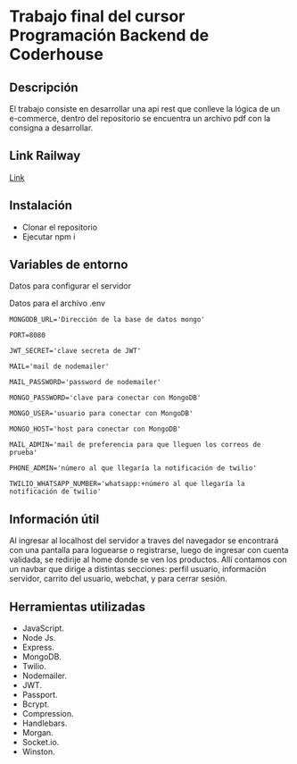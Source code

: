 # Trabajo final del cursor Programación Backend de Coderhouse

## Descripción

El trabajo consiste en desarrollar una api rest que conlleve la lógica de un e-commerce, dentro del repositorio se
encuentra un archivo pdf con la consigna a desarrollar.

## Link Railway
[Link]() 

## Instalación

- Clonar el repositorio
- Ejecutar npm i

## Variables de entorno

Datos para configurar el servidor

Datos para el archivo .env

    MONGODB_URL='Dirección de la base de datos mongo'

    PORT=8080

    JWT_SECRET='clave secreta de JWT'

    MAIL='mail de nodemailer'

    MAIL_PASSWORD='password de nodemailer'

    MONGO_PASSWORD='clave para conectar con MongoDB'

    MONGO_USER='usuario para conectar con MongoDB'

    MONGO_HOST='host para conectar con MongoDB'

    MAIL_ADMIN='mail de preferencia para que lleguen los correos de prueba'

    PHONE_ADMIN='número al que llegaría la notificación de twilio'

    TWILIO_WHATSAPP_NUMBER='whatsapp:+número al que llegaría la notificación de twilio'

## Información útil

Al ingresar al localhost del servidor a traves del navegador se encontrará con una pantalla para loguearse o registrarse, 
luego de ingresar con cuenta validada, se redirije al home donde se ven los productos.
Allí contamos con un navbar que dirige a distintas secciones: perfil usuario, información servidor, carrito del usuario, webchat, y para cerrar sesión.

## Herramientas utilizadas

- JavaScript.
- Node Js.
- Express.
- MongoDB.
- Twilio.
- Nodemailer.
- JWT.
- Passport.
- Bcrypt.
- Compression.
- Handlebars.
- Morgan.
- Socket.io.
- Winston.
